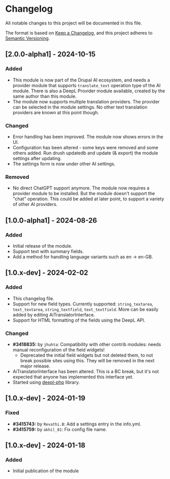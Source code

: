 # Changelog

All notable changes to this project will be documented in this file.

The format is based on [Keep a Changelog](https://keepachangelog.com/en/1.0.0/),
and this project adheres to
[Semantic Versioning](https://semver.org/spec/v2.0.0.html).

## [2.0.0-alpha1] - 2024-10-15

### Added
- This module is now part of the Drupal AI ecosystem, and needs a provider module
  that supports `translate_text` operation type of the AI module. There is also
  a DeepL Provider module available, created by the same author than this module.
- The module now supports multiple translation providers. The provider can be
  selected in the module settings. No other text translation providers are known
  at this point though.

### Changed
- Error handling has been improved. The module now shows errors in the UI.
- Configuration has been altered - some keys were removed and some others
  added. Run drush updatedb and update (& export) the module settings after
  updating.
- The settings form is now under other AI settings.

### Removed
- No direct ChatGPT support anymore. The module now requires a provider module
  to be installed. But the module doesn't support the "chat" operation.
  This could be added at later point, to support a variety of other AI providers.

## [1.0.0-alpha1] - 2024-08-26

### Added
- Initial release of the module.
- Support text with summary fields.
- Add a method for handling language variants such as en -> en-GB.

## [1.0.x-dev] - 2024-02-02

### Added

- This changelog file.
- Support for new field types. Currently
  supported: `string_textarea`, `text_textarea`, `string_textfield`, `text_textfield`. More can be easily added by
  editing AiTranslatorInterface.
- Support for HTML formatting of the fields using the DeepL API.

### Changed

- **#3418835:** by `jhuhta`: Compatibility with other contrib modules: needs manual reconfiguration of the field
  widgets!
  - Deprecated the initial field widgets but not deleted them, to not break possible sites using this. They will be
    removed in the next major release.
- AiTranslatorInterface has been altered. This is a BC break, but it's not expected that anyone has implemented this
  interface yet.
- Started using [deepl-php](https://github.com/DeepLcom/deepl-php) library.

## [1.0.x-dev] - 2024-01-19

### Fixed

- **#3415743:** by `Revathi.B`: Add a settings entry in the info.yml.
- **#3415759:** by `akhil_01`: Fix config file name.

## [1.0.x-dev] - 2024-01-18

### Added

- Initial publication of the module
